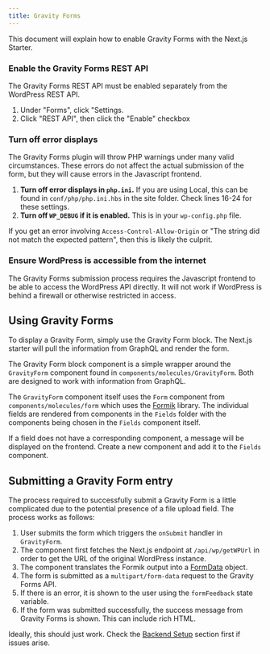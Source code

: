 ```yaml
---
title: Gravity Forms
---
```


This document will explain how to enable Gravity Forms with the Next.js Starter.

### Enable the Gravity Forms REST API

The Gravity Forms REST API must be enabled separately from the WordPress REST API.

1. Under "Forms", click "Settings.
2. Click "REST API", then click the "Enable" checkbox

### Turn off error displays

The Gravity Forms plugin will throw PHP warnings under many valid circumstances. These
errors do not affect the actual submission of the form, but they will cause errors in
the Javascript frontend.

1. **Turn off error displays in `php.ini`.** If you are using Local, this can be found
   in `conf/php/php.ini.hbs` in the site folder. Check lines 16-24 for these settings.
2. **Turn off `WP_DEBUG` if it is enabled.** This is in your `wp-config.php` file.

If you get an error involving `Access-Control-Allow-Origin` or "The string did not match
the expected pattern", then this is likely the culprit.

### Ensure WordPress is accessible from the internet

The Gravity Forms submission process requires the Javascript frontend to be able to
access the WordPress API directly. It will not work if WordPress is behind a firewall
or otherwise restricted in access.

## Using Gravity Forms

To display a Gravity Form, simply use the Gravity Form block. The Next.js starter will
pull the information from GraphQL and render the form.

The Gravity Form block component is a simple wrapper around the `GravityForm` component
found in `components/molecules/GravityForm`. Both are designed to work with information
from GraphQL.

The `GravityForm` component itself uses the `Form` component from
`components/molecules/form` which uses the [Formik] library. The individual fields are
rendered from components in the `Fields` folder with the components being chosen in the
`Fields` component itself.

[formik]: https://formik.org/docs/overview

If a field does not have a corresponding component, a message will be displayed on the
frontend. Create a new component and add it to the `Fields` component.

## Submitting a Gravity Form entry

The process required to successfully submit a Gravity Form is a little complicated due
to the potential presence of a file upload field. The process works as follows:

1. User submits the form which triggers the `onSubmit` handler in `GravityForm`.
2. The component first fetches the Next.js endpoint at `/api/wp/getWPUrl` in order to
   get the URL of the original WordPress instance.
3. The component translates the Formik output into a [FormData] object.
4. The form is submitted as a `multipart/form-data` request to the Gravity Forms API.
5. If there is an error, it is shown to the user using the `formFeedback` state variable.
6. If the form was submitted successfully, the success message from Gravity Forms is
   shown. This can include rich HTML.

[formdata]: https://developer.mozilla.org/en-US/docs/Web/API/FormData

Ideally, this should just work. Check the [Backend Setup](/docs/backend/index) section first
if issues arise.
